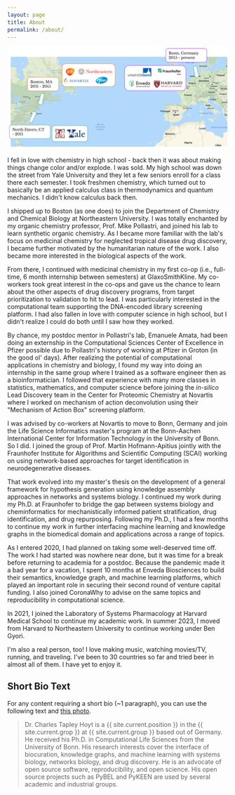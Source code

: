 ```yaml
---
layout: page
title: About
permalink: /about/
---
```

<img src="/img/personal_history.svg" alt="Personal History"/>

I fell in love with chemistry in high school - back then it was about making
things change color and/or explode. I was sold. My high school was down the
street from Yale University and they let a few seniors enroll for a class there
each semester. I took freshmen chemistry, which turned out to basically be an
applied calculus class in thermodynamics and quantum mechanics. I didn't know
calculus back then.

I shipped up to Boston (as one does) to join the Department of Chemistry and
Chemical Biology at Northeastern University. I was totally enchanted by my 
organic chemistry professor, Prof. Mike Pollastri, and joined his lab to learn
synthetic organic chemistry. As I became more familiar with the lab's focus
on medicinal chemistry for neglected tropical disease drug discovery, I became
further motivated by the humanitarian nature of the work. I also became more
interested in the biological aspects of the work.

From there, I continued with medicinal chemistry in my first co-op (i.e.,
full-time, 6 month internship between semesters) at GlaxoSmithKline. My
co-workers took great interest in the co-ops and gave us the chance to learn
about the other aspects of drug discovery programs, from target prioritization
to validation to hit to lead. I was particularly interested in the
computational team supporting the DNA-encoded library screening platform. I had
also fallen in love with computer science in high school, but I didn't realize
I could do both until I saw how they worked.

By chance, my postdoc mentor in Pollastri's lab, Emanuele Amata, had been doing
an externship in the Computational Sciences Center of Excellence in Pfizer 
possible due to Pollastri's history of working at Pfizer in Groton (in the
good ol' days). After realizing the potential of computational applications in
chemistry and biology, I found my way into doing an internship in the same
group where I trained as a software engineer then as a bioinformatician. I
followed that experience with many more classes in statistics, mathematics,
and computer science before joining the *in-silico* Lead Discovery team in the
Center for Proteomic Chemistry at Novartis where I worked on mechanism of
action deconvolution using their "Mechanism of Action Box" screening platform.

I was advised by co-workers at Novartis to move to Bonn, Germany and join the
Life Science Informatics master's program at the Bonn-Aachen International Center
for Information Technology in the University of Bonn. So I did. I joined the
group of Prof. Martin Hofmann-Apitius jointly with the Fraunhofer Institute for
Algorithms and Scientific Computing (SCAI) working on using network-based
approaches for target identification in neurodegenerative diseases.

That work evolved into my master's thesis on the development of a general
framework for hypothesis generation using knowledge assembly approaches in
networks and systems biology. I continued my work during my Ph.D. at Fraunhofer
to bridge the gap between systems biology and cheminformatics for
mechanistically informed patient stratification, drug identification, and drug
repurposing. Following my Ph.D., I had a few months to continue my work in 
further interfacing machine learning and knowledge graphs in the biomedical
domain and applications across a range of topics.

As I entered 2020, I had planned on taking some well-deserved time off. The
work I had started was nowhere near done, but it was time for a break before returning
to academia for a postdoc. Because the pandemic made it a bad year for a vacation,
I spent 10 months at Enveda Biosciences to build their semantics, knowledge
graph, and machine learning platforms, which played an important role in securing
their second round of venture capital funding. I also joined CoronaWhy to advise
on the same topics and reproducibility in computational science.

In 2021, I joined the Laboratory of Systems Pharmacology at Harvard Medical School to 
continue my academic work. In summer 2023, I moved from Harvard to Northeastern University
to continue working under Ben Gyori.

I'm also a real person, too! I love making music, watching movies/TV, running,
and traveling. I've been to 30 countries so far and tried beer in almost all
of them. I have yet to enjoy it.

## Short Bio Text

For any content requiring a short bio (~1 paragraph), you can use the following text and
[this photo](https://commons.wikimedia.org/wiki/File:Charles_Tapley_Hoyt_2019.jpg).

> Dr. Charles Tapley Hoyt is a {{ site.current.position }} in the {{ site.current.grop }}
at {{ site.current.group }} based out of Germany. He received his Ph.D. in Computational
Life Sciences from the University of Bonn. His research interests cover the interface of
biocuration, knowledge graphs, and machine learning with systems biology, networks biology, and 
drug discovery. He is an advocate of open source software, reproducibility, and
open science. His open source projects such as PyBEL and PyKEEN are used by several academic
and industrial groups.
